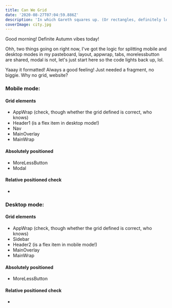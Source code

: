 ```yaml
---
title: Can We Grid
date: '2020-08-27T07:04:59.886Z'
description: 'In which Gareth squares up. (Or rectangles, definitely love a good square though.)'
coverImage: city.jpg
---
```


Good morning! Definite Autumn vibes today!

Ohh, two things going on right now, I've got the logic for splitting mobile and desktop modes in my pasteboard, layout, appwrap, tabs, morelessbutton are shared, modal is not, let's just start here so the code lights back up, lol.

Yaaay it formatted! Always a good feeling! Just needed a fragment, no biggie.
Why no grid, website?

### Mobile mode:

#### Grid elements

- AppWrap (check, though whether the grid defined is correct, who knows)
- Header1 (is a flex item in desktop mode!)
- Nav
- MainOverlay
- MainWrap

#### Absolutely positioned

- MoreLessButton
- Modal

#### Relative positioned check

-

### Desktop mode:

#### Grid elements

- AppWrap (check, though whether the grid defined is correct, who knows)
- Sidebar
- Header2 (is a flex item in mobile mode!)
- MainOverlay
- MainWrap

#### Absolutely positioned

- MoreLessButton

#### Relative positioned check

-
